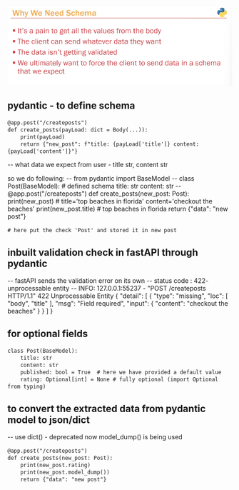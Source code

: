 ![alt text](image-2.png)

## pydantic - to define schema

    @app.post("/createposts")
    def create_posts(payLoad: dict = Body(...)):
        print(payLoad)
        return {"new_post": f"title: {payLoad['title']} content: {payLoad['content']}"}

 -- what data we expect from user - title str, content str


 so we do following:
-- from pydantic import BaseModel
-- class Post(BaseModel): # defined schema
        title: str
        content: str
 -- @app.post("/createposts")
        def create_posts(new_post: Post): 
            print(new_post)  # title='top beaches in florida' content='checkout the beaches'
            print(new_post.title) # top beaches in florida
            return {"data": "new post"}

    # here put the check 'Post' and stored it in new post



## inbuilt validation check in fastAPI through pydantic
-- fastAPI sends the validation error on its own 
-- status code : 422- unprocessable entity
-- INFO: 127.0.0.1:55237 - "POST /createposts HTTP/1.1" 422 Unprocessable Entity
    {
        "detail": [
            {
                "type": "missing",
                "loc": [
                    "body",
                    "title"
                ],
                "msg": "Field required",
                "input": {
                    "content": "checkout the beaches"
                }
            }
        ]
    }


## for optional fields

    class Post(BaseModel):
        title: str
        content: str
        published: bool = True  # here we have provided a default value
        rating: Optional[int] = None # fully optional (import Optional from typing)


## to convert the extracted data from pydantic model to json/dict
-- use dict() - deprecated now model_dump() is being used
   
    @app.post("/createposts")
    def create_posts(new_post: Post):
        print(new_post.rating)
        print(new_post.model_dump())
        return {"data": "new post"}


